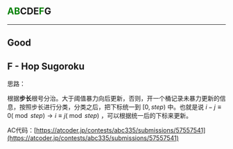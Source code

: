 ## <font color=green>AB</font>CDE<font color=green>F</font>G

---

## Good

## F - Hop Sugoroku

思路：

根据**步长**根号分治。大于阈值暴力向后更新，否则，开一个桶记录未暴力更新的信息，按照步长进行分类，分类之后，把下标统一到 $[0, step)$ 中。也就是说 $i - j \equiv0(\bmod step) \rightarrow i\equiv j(\bmod step)$ ，可以根据统一后的下标来更新。

AC代码：[https://atcoder.jp/contests/abc335/submissions/57557541](https://atcoder.jp/contests/abc335/submissions/57557541)